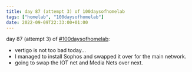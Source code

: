 ```yaml
---
title: day 87 (attempt 3) of 100daysofhomelab
tags: ["homelab", "100daysofhomelab"]
date: 2022-09-09T22:33:00+01:00
---
```


day 87 (attempt 3) of [#100daysofhomelab](https://twitter.com/hashtag/100daysofhomelab?src=hashtag_click):

* vertigo is not too bad today...
* I managed to install Sophos and swapped it over for the main network.  
* going to swap the IOT net and Media Nets over next.
